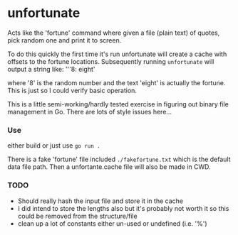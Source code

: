 unfortunate
===========
Acts like the 'fortune' command where given a file (plain text) of quotes, pick
random one and print it to screen.

To do this quickly the first time it's run unfortunate will create a cache with
offsets to the fortune locations. Subsequently running `unfortunate` will output
a string like:
'''8:     eight'

where '8' is the random number and the text 'eight' is actually the fortune.
This is just so I could verify basic operation.

This is a little semi-working/hardly tested exercise in figuring out binary file
management in Go. There are lots of style issues here...


### Use

either build or just use `go run .`

There is a fake 'fortune' file included `./fakefortune.txt` which is the default
data file path. Then a unfortante.cache file will also be made in CWD.


### TODO
  - Should really hash the input file and store it in the cache
  - I did intend to store the lengths also but it's probably not worth it so
    this could be removed from the structure/file
  - clean up a lot of constants either un-used or undefined (i.e. '%')

